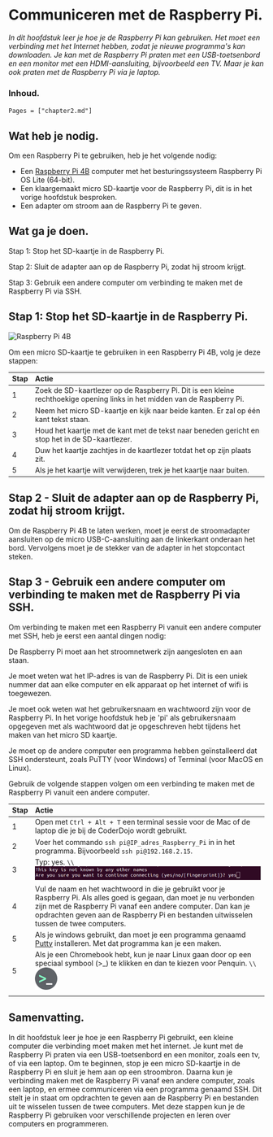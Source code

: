 # Communiceren met de Raspberry Pi.

*In dit hoofdstuk leer je hoe je de Raspberry Pi kan gebruiken. Het moet een verbinding met het Internet hebben, zodat je nieuwe programma's kan downloaden. Je kan met de Raspberry Pi praten met een USB-toetsenbord en een monitor met een HDMI-aansluiting, bijvoorbeeld een TV. Maar je kan ook praten met de Raspberry Pi via je laptop.*

### Inhoud.

```@contents
Pages = ["chapter2.md"]
```

## Wat heb je nodig.

Om een Raspberry Pi te gebruiken, heb je het volgende nodig:

- Een [Raspberry Pi 4B](https://www.sossolutions.nl/raspberry-pi-4-model-b) computer met het besturingssysteem Raspberry Pi OS Lite (64-bit).
- Een klaargemaakt micro SD-kaartje voor de Raspberry Pi, dit is in het vorige hoofdstuk besproken.
- Een adapter om stroom aan de Raspberry Pi te geven.

## Wat ga je doen.

Stap 1: Stop het SD-kaartje in de Raspberry Pi.

Stap 2: Sluit de adapter aan op de Raspberry Pi, zodat hij stroom krijgt.

Stap 3: Gebruik een andere computer om verbinding te maken met de Raspberry Pi via SSH.

## Stap 1: Stop het SD-kaartje in de Raspberry Pi.

![Raspberry Pi 4B](https://tweakers.net/i/2cwVWgCdsqhCk-Ikas8Y2O05H7A=/i/2002871472.jpeg)

Om een micro SD-kaartje te gebruiken in een Raspberry Pi 4B, volg je deze stappen:

|Stap        | Actie      |
|:---------- | :---------- |
| 1 | Zoek de SD-kaartlezer op de Raspberry Pi. Dit is een kleine rechthoekige opening links in het midden van de Raspberry Pi. |
| 2 | Neem het micro SD-kaartje en kijk naar beide kanten. Er zal op één kant tekst staan. |
| 3 | Houd het kaartje met de kant met de tekst naar beneden gericht en stop het in de SD-kaartlezer. |
| 4 | Duw het kaartje zachtjes in de kaartlezer totdat het op zijn plaats zit. |
| 5 | Als je het kaartje wilt verwijderen, trek je het kaartje naar buiten. |

## Stap 2 - Sluit de adapter aan op de Raspberry Pi, zodat hij stroom krijgt.

Om de Raspberry Pi 4B te laten werken, moet je eerst de stroomadapter aansluiten op de micro USB-C-aansluiting aan de linkerkant onderaan het bord. Vervolgens moet je de stekker van de adapter in het stopcontact steken.

## Stap 3 - Gebruik een andere computer om verbinding te maken met de Raspberry Pi via SSH.

Om verbinding te maken met een Raspberry Pi vanuit een andere computer met SSH, heb je eerst een aantal dingen nodig:

De Raspberry Pi moet aan het stroomnetwerk zijn aangesloten en aan staan.

Je moet weten wat het IP-adres is van de Raspberry Pi. Dit is een uniek nummer dat aan elke computer en elk apparaat op het internet of wifi is toegewezen.

Je moet ook weten wat het gebruikersnaam en wachtwoord zijn voor de Raspberry Pi. In het vorige hoofdstuk heb je 'pi' als gebruikersnaam opgegeven met als wachtwoord dat je opgeschreven hebt tijdens het maken van het micro SD kaartje.

Je moet op de andere computer een programma hebben geïnstalleerd dat SSH ondersteunt, zoals PuTTY (voor Windows) of Terminal (voor MacOS en Linux).

Gebruik de volgende stappen volgen om een verbinding te maken met de Raspberry Pi vanuit een andere computer.

|Stap        | Actie      |
|:---------- | :---------- |
| 1 | Open met `Ctrl + Alt + T` een terminal sessie voor de Mac of de laptop die je bij de CoderDojo wordt gebruikt. |
| 2 | Voer het commando `ssh pi@IP_adres_Raspberry_Pi` in in het programma. Bijvoorbeeld `ssh pi@192.168.2.15`. |
| 3 | Typ: yes. ``\\``![fig_4_5](assets/fig_4_5.png) |
| 4 | Vul de naam en het wachtwoord in die je gebruikt voor je Raspberry Pi. Als alles goed is gegaan, dan moet je nu verbonden zijn met de Raspberry Pi vanaf een andere computer. Dan kan je opdrachten geven aan de Raspberry Pi en bestanden uitwisselen tussen de twee computers. |
| 5 | Als je windows gebruikt, dan moet je een programma genaamd [Putty](https://www.ssh.com/academy/ssh/putty/windows/install) installeren. Met dat programma kan je een  maken. |
| 5 | Als je een Chromebook hebt, kun je naar Linux gaan door op een speciaal symbool (>\_) te klikken en dan te kiezen voor Penquin. ``\\``![Linux](assets/fig_2_1.png) 
||

## Samenvatting.

In dit hoofdstuk leer je hoe je een Raspberry Pi gebruikt, een kleine computer die verbinding moet maken met het internet. Je kunt met de Raspberry Pi praten via een USB-toetsenbord en een monitor, zoals een tv, of via een laptop. Om te beginnen, stop je een micro SD-kaartje in de Raspberry Pi en sluit je hem aan op een stroombron. Daarna kun je verbinding maken met de Raspberry Pi vanaf een andere computer, zoals een laptop, en ermee communiceren via een programma genaamd SSH. Dit stelt je in staat om opdrachten te geven aan de Raspberry Pi en bestanden uit te wisselen tussen de twee computers. Met deze stappen kun je de Raspberry Pi gebruiken voor verschillende projecten en leren over computers en programmeren.
